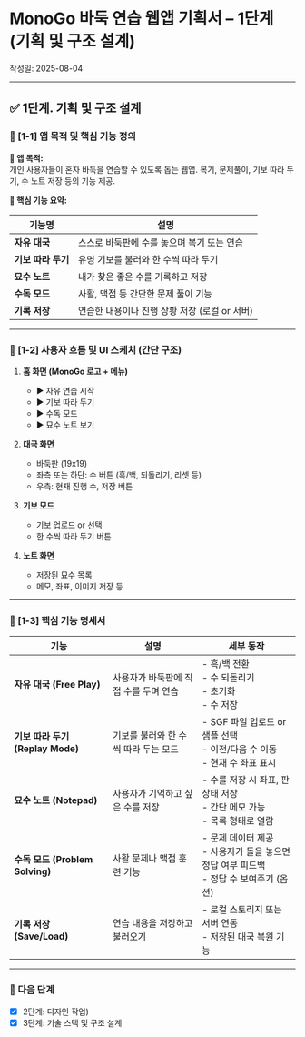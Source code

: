 # MonoGo 바둑 연습 웹앱 기획서 – 1단계 (기획 및 구조 설계)
작성일: 2025-08-04

---

## ✅ 1단계. 기획 및 구조 설계

### 🔹 [1-1] 앱 목적 및 핵심 기능 정의

**📌 앱 목적:**  
개인 사용자들이 혼자 바둑을 연습할 수 있도록 돕는 웹앱. 복기, 문제풀이, 기보 따라 두기, 수 노트 저장 등의 기능 제공.

**🌟 핵심 기능 요약:**

| 기능명 | 설명 |
|--------|------|
| **자유 대국** | 스스로 바둑판에 수를 놓으며 복기 또는 연습 |
| **기보 따라 두기** | 유명 기보를 불러와 한 수씩 따라 두기 |
| **묘수 노트** | 내가 찾은 좋은 수를 기록하고 저장 |
| **수독 모드** | 사활, 맥점 등 간단한 문제 풀이 기능 |
| **기록 저장** | 연습한 내용이나 진행 상황 저장 (로컬 or 서버) |

---

### 🔹 [1-2] 사용자 흐름 및 UI 스케치 (간단 구조)

1. **홈 화면 (MonoGo 로고 + 메뉴)**
   * ▶ 자유 연습 시작
   * ▶ 기보 따라 두기
   * ▶ 수독 모드
   * ▶ 묘수 노트 보기

2. **대국 화면**
   * 바둑판 (19x19)
   * 좌측 또는 하단: 수 버튼 (흑/백, 되돌리기, 리셋 등)
   * 우측: 현재 진행 수, 저장 버튼

3. **기보 모드**
   * 기보 업로드 or 선택
   * 한 수씩 따라 두기 버튼

4. **노트 화면**
   * 저장된 묘수 목록
   * 메모, 좌표, 이미지 저장 등

---

### 🔧 [1-3] 핵심 기능 명세서

| 기능                          | 설명                    | 세부 동작                                                      |
| --------------------------- | --------------------- | ---------------------------------------------------------- |
| **자유 대국 (Free Play)**       | 사용자가 바둑판에 직접 수를 두며 연습 | - 흑/백 전환<br>- 수 되돌리기<br>- 초기화<br>- 수 저장                    |
| **기보 따라 두기 (Replay Mode)**  | 기보를 불러와 한 수씩 따라 두는 모드 | - SGF 파일 업로드 or 샘플 선택<br>- 이전/다음 수 이동<br>- 현재 수 좌표 표시      |
| **묘수 노트 (Notepad)**         | 사용자가 기억하고 싶은 수를 저장    | - 수를 저장 시 좌표, 판 상태 저장<br>- 간단 메모 가능<br>- 목록 형태로 열람         |
| **수독 모드 (Problem Solving)** | 사활 문제나 맥점 훈련 기능       | - 문제 데이터 제공<br>- 사용자가 돌을 놓으면 정답 여부 피드백<br>- 정답 수 보여주기 (옵션) |
| **기록 저장 (Save/Load)**       | 연습 내용을 저장하고 불러오기      | - 로컬 스토리지 또는 서버 연동<br>- 저장된 대국 복원 기능                       |

---

### 📅 다음 단계

* [X] 2단계: 디자인 작업)
* [X] 3단계: 기술 스택 및 구조 설계

